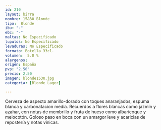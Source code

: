```yaml
---
id: 210
layout: birra
nombre: 15&30 Blonde
tipo:  Blonde
ibu: "-"
ebc: "-"
maltas: No Especificado
lupulos: No Especificado
levaduras: No Especificado
formato: Botella 33cl.
volumen:  5.0 %
alergenos: 
origen: España
pvp: "2.50"
precio: 2.50
imagen: blonde1530.jpg
categoria: [Blonde_Lager]

---
```

Cerveza de aspecto amarillo-dorado con toques anaranjados, espuma blanca y carbonatacion media. Recuerdos a flores blancas como jazmín y azahar, con notas de membrillo y fruta de hueso como albaricoque y melocotón. Goloso paso en boca con un amargor leve y acaricias de repostería y notas vinicas.
